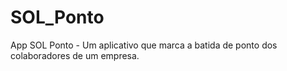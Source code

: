 # SOL_Ponto
App SOL Ponto - Um aplicativo que marca a batida de ponto dos colaboradores de um empresa.
